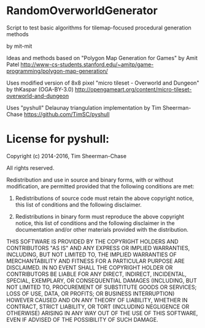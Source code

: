 # RandomOverworldGenerator
Script to test basic algorithms for tilemap-focused procedural generation methods

by mit-mit

Ideas and methods based on "Polygon Map Generation for Games" by Amit Patel
http://www-cs-students.stanford.edu/~amitp/game-programming/polygon-map-generation/

Uses modified version of 8x8 pixel "micro tileset - Overworld and Dungeon" by thKaspar (OGA-BY-3.0)
http://opengameart.org/content/micro-tileset-overworld-and-dungeon

Uses "pyshull" Delaunay triangulation implementation by Tim Sheerman-Chase
https://github.com/TimSC/pyshull

# License for pyshull:

Copyright (c) 2014-2016, Tim Sheerman-Chase

All rights reserved.

Redistribution and use in source and binary forms, with or without modification, are permitted provided that the following conditions are met:

1. Redistributions of source code must retain the above copyright notice, this list of conditions and the following disclaimer.

2. Redistributions in binary form must reproduce the above copyright notice, this list of conditions and the following disclaimer in the documentation and/or other materials provided with the distribution.

THIS SOFTWARE IS PROVIDED BY THE COPYRIGHT HOLDERS AND CONTRIBUTORS "AS IS" AND ANY EXPRESS OR IMPLIED WARRANTIES, INCLUDING, BUT NOT LIMITED TO, THE IMPLIED WARRANTIES OF MERCHANTABILITY AND FITNESS FOR A PARTICULAR PURPOSE ARE DISCLAIMED. IN NO EVENT SHALL THE COPYRIGHT HOLDER OR CONTRIBUTORS BE LIABLE FOR ANY DIRECT, INDIRECT, INCIDENTAL, SPECIAL, EXEMPLARY, OR CONSEQUENTIAL DAMAGES (INCLUDING, BUT NOT LIMITED TO, PROCUREMENT OF SUBSTITUTE GOODS OR SERVICES; LOSS OF USE, DATA, OR PROFITS; OR BUSINESS INTERRUPTION) HOWEVER CAUSED AND ON ANY THEORY OF LIABILITY, WHETHER IN CONTRACT, STRICT LIABILITY, OR TORT (INCLUDING NEGLIGENCE OR OTHERWISE) ARISING IN ANY WAY OUT OF THE USE OF THIS SOFTWARE, EVEN IF ADVISED OF THE POSSIBILITY OF SUCH DAMAGE.
